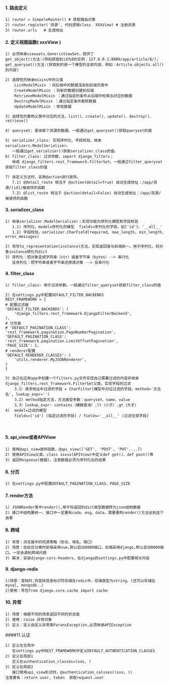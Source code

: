 #### 1. 路由定义

    1) router = SimpeleRouter() # 获取路由对象
    2) router.register('资源', 代码逻辑class  XXXView) # 注册资源
    3) router.urls   # 生成地址

#### 2. 定义视图函数( xxxView )

    1) 必须继承viewsets.GenericViewSet，提供了
    get_object()方法:(例如获取到id为8的实例：127.0.0.1:8000/app/article/8/); 
    get_queryset()方法:(获取到的是一个模型的全部内容，例如：Article.objects.all()的内容)
    
    2) 选择性的继承mixins中的父类
    	ListModelMixin ：将后端中的数据渲染到前端页面中
    	CreateModelMixin ：将新的数据创建到后端
    	RetrieveModelMixin ：通过指定的条件从后端中检索出对应的数据
        DestroyModelMixin ：通过指定条件删除数据
        UpdateModelMixin ：修改数据
    
    3) 选择性的重构父类中对应的方法，list()、create()、update()、destroy()、retrieve()
    
    4) queryset: 查询某个资源的数据。一般通过get_queryset()获取queryset的值
    
    5) serializer_class: 实现序列化、字段校验。继承serializers.ModelSerializer。
       一般通过get_serialzier()获取serializer_class的值。
    6) filter_class: 过滤参数，import django_filters；
       继成 django_filters.rest_framework.FilterSet。一般通过filter_queryset获取filter_class的值
    
    7) 自定义方法时，采用@action进行装饰。
       7.1) @detail_route 相当于 @action(detail=True) 自动生成地址：/app/资源/[id]/被装饰的函数
       7.2) @list_route 相当于 @action(detail=False) 自动生成地址：/app/资源/被装饰的函数

#### 3. serializer_class

    1) 继承serializer.ModelSerializer；实现功能为序列化模型和字段校验
       1.1) 序列化，model=序列化的模型  fields=序列化的字段，如['id']、'__all__'
       1.2) 字段校验，serializer.CharField(required, max_length, min_length, error_messages)
    
    2) 改写to_representation(instance)方法，实现返回值与前端统一。用于序列化，将对象instance转化为dict
    3) 序列化：把对象变成字符串（str）或者字节串（bytes）--> 串行化
       反序列化：把字符串或者字节串还原成对象 --> 反串行化

#### 4. filter_class

    1) filter_class: 用于过滤参数。一般通过filter_queryset获取filter_class的值
    
    2) 在settings.py中配置DEFAULT_FILTER_BACKENDS
    REST_FRAMEWORK = {
    # 配置过滤器
    'DEFAULT_FILTER_BACKENDS': (
        'django_filters.rest_framework.DjangoFilterBackend',
    ),
    # 分页类
    # 'DEFAULT_PAGINATION_CLASS': 'rest_framework.pagination.PageNumberPagination',
    'DEFAULT_PAGINATION_CLASS': 'rest_framework.pagination.LimitOffsetPagination',
    'PAGE_SIZE': 2,
    # renderer配置
    'DEFAULT_RENDERER_CLASSES': (
        'utils.renderer.MyJSONRenderer',
    )
    }
    
    3) 自己在应用app中创建一个filters.py文件实现自己需要过滤的内容并继承        	django_filters.rest_framework.FilterSet父类，实现字段的过滤
        3.1）请求地址中过滤的字段 = CharFilter(模型中对应过滤的字段，method='方法名', lookup_expr='')
        3.2) method指定方法，方法接受参数：queryset、name、value
        3.3）lookup_expr: contains（模糊查询）,lt（小于）,gt（大于）
    4)  model=过滤的模型   
    	fields=['id'] (指定过滤的字段) / fields='__all__' (过滤全部字段)


​    

#### 5. api_view或者APIView

    1) 使用@api_view装饰函数，@api_view(['GET', 'POST', 'PUT'....])
    2) 使用APIView父类，class xxxxx(APIView)中定义def get()、def post()等
    3) 返回Response(数据)，注意数据必须为序列化后的结果


#### 6. 分页

    1) 在settings.py中配置DEFAULT_PAGINATION_CLASS、PAGE_SIZE

#### 7. render方法
	1) JSONRender类中render(),用于将返回的dict类型数据转为json结构数据
	2) 接口中结构要统一，接口中一定要有code、msg、data，需要重构render()方法达到这个效果

#### 8. 跨域
	1) 背景：浏览器中的同源策略（协议、域名、端口）
	2) 场景：在前后分离时前端采用vue,默认启动8080端口。后端采用django,默认启动8000端口。一定会遇到跨域问题
	3) 解决：安装django-cors-headers、在django的settings.py中配置相关内容

#### 9. django-redis
	1)场景：登陆时,将登陆信息标识符存储在redis中，存储类型为string。(还可以存储在mysql, mongodb..)
	2)使用：导包from django.core.cache import cache

#### 10. 异常
	1) 场景：根据不同的场景返回不同的状态值
	2) 使用：raise 异常对象
	3) 定义：定义自定义异常类ParansException,必须继承APIException

####11.认证

```
1) 定义在全局中
   在settings.py中REST_FRAMEWORK中定义DEFAULT_AUTHENTICATION_CLASSES
2) 定义在局部1
   定义在authentication_classes=(xxx, )
3) 定义在局部2
   接口使用api_view形式时，@authentication_calsses((xxx, ))
注意要有：return user, token  获取request.user
```

